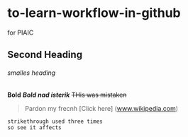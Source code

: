 # to-learn-workflow-in-github
for PIAIC
## Second Heading
###### smalles heading
**Bold**
***Bold nad isterik***
~~THis was mistaken~~
> Pardon my frecnh
[Click here] (www.wikipedia.com)

~~~
strikethrough used three times
so see it affects
~~~